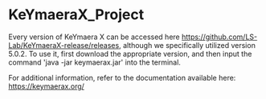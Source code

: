 # KeYmaeraX_Project
Every version of KeYmaera X can be accessed here https://github.com/LS-Lab/KeYmaeraX-release/releases, although we specifically utilized version 5.0.2. To use it, first download the appropriate version, and then input the command 'java -jar keymaerax.jar' into the terminal. 

For additional information, refer to the documentation available here: https://keymaerax.org/
